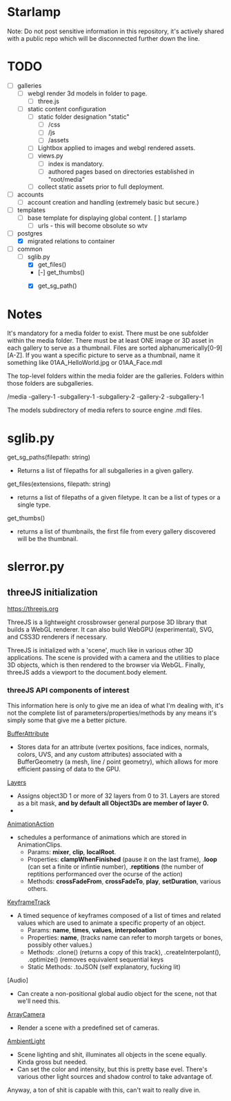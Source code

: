 # Starlamp
Note: Do not post sensitive information in this repository, it's actively shared with a public repo which will be disconnected further down the line.

# TODO
- [ ] galleries
  - [ ] webgl render 3d models in folder to page.
    - [ ] three.js
  - [ ] static content configuration 
    - [ ] static folder designation "static"
      - [ ] /css
      - [ ] /js
      - [ ] /assets
    - [ ] Lightbox applied to images and webgl rendered assets.
    - [ ] views.py
      - [ ] index is mandatory.
      - [ ] authored pages based on directories established in "root/media"
    - [ ] collect static assets prior to full deployment.
- [ ] accounts
  - [ ] account creation and handling (extremely basic but secure.)
- [ ] templates
  - [ ] base template for displaying global content.
  [ ] starlamp
    - [ ] urls - this will become obsolute so wtv
- [ ] postgres
  - [X] migrated relations to container
- [ ] common 
  - [ ] sglib.py
    - [X] get_files()
    - [-] get_thumbs()
    - [X] get_sg_path()


# Notes
It's mandatory for a media folder to exist. There must be one subfolder within the media folder. There must be at least
ONE image or 3D asset in each gallery to serve as a thumbnail. Files are sorted alphanumerically[0-9][A-Z]. If you want a
specific picture to serve as a thumbnail, name it something like 01AA_HelloWorld.jpg or 01AA_Face.mdl

The top-level folders within the media folder are the galleries. Folders within those folders are subgalleries.

/media
-gallery-1
    -subgallery-1
    -subgallery-2
-gallery-2
    -subgallery-1

The models subdirectory of media refers to source engine .mdl files.

# sglib.py
get_sg_paths(filepath: string)
 - Returns a list of filepaths for all subgalleries in a given gallery.

get_files(extensions, filepath: string)
- returns a list of filepaths of a given filetype. It can be a list of types or a single type.

get_thumbs()
- returns a list of thumbnails, the first file from every gallery discovered will be the thumbnail.



# slerror.py 




## threeJS initialization

https://threejs.org

ThreeJS is a lightweight crossbrowser general purpose 3D library that builds 
a WebGL renderer. It can also build WebGPU (experimental), SVG, and CSS3D renderers if necessary.

ThreeJS is initialized with a 'scene', much like in various other 3D applications. 
The scene is provided with a camera and the utilities to place 3D objects, which is then rendered to the browser
via WebGL. Finally, threeJS adds a viewport to the document.body element.

### threeJS API components of interest
This information here is only to give me an idea of what I'm dealing with, it's not the complete list of parameters/properties/methods by any means it's simply some that give me a better picture.

[BufferAttribute](https://threejs.org/docs/#api/en/core/BufferAttribute)
- Stores data for an attribute (vertex positions, face indices, normals, colors, UVS, and any custom attributes) associated with a BufferGeometry (a mesh, line / point geometry), which allows for more efficient passing of data to the GPU.

[Layers](https://threejs.org/docs/#api/en/core/Layers)
- Assigns object3D 1 or more of 32 layers from 0 to 31. Layers are stored as a bit mask,
**and by default all Object3Ds are member of layer 0.**
- 


[AnimationAction](https://threejs.org/docs/#api/en/animation/AnimationAction)
 - schedules a performance of animations which are stored in AnimationClips.
   - Params: **mixer**, **clip**, **localRoot**. 
   - Properties: **clampWhenFinished** (pause it on the last frame), .**loop** (can set a finite or infintie number), .**reptitions** (the number of reptitions performanced over the ocurse of the action)
   - Methods: **crossFadeFrom**, **crossFadeTo**, **play**, **setDuration**, various others.

   
[KeyframeTrack](https://threejs.org/docs/#api/en/animation/KeyframeTrack)
   - A timed sequence of keyframes composed of a list of times and related values which are used to animate a specific property of an object. 
     - Params: **name**, **times**, **values**, **interpoloation**
     - Properties: **name**, (tracks name can refer to morph targets or bones, possibly other values.)
     - Methods: .clone() (returns a copy of this track), .createInterpolant(),  .optimize() (removes equivalent sequential keys
     - Static Methods: .toJSON (self explanatory, fucking lit)

[Audio]
- Can create a non-positional global audio object for the scene, not that we'll need this.

[ArrayCamera](https://threejs.org/docs/#api/en/cameras/ArrayCamera)
- Render a scene with a predefined set of cameras.

[AmbientLight](https://threejs.org/docs/#api/en/lights/AmbientLight)
- Scene lighting and shit, illuminates all objects in the scene equally. Kinda gross but needed.
- Can set the color and intensity, but this is pretty base evel. There's various other light sources and shadow control to take advantage of.


Anyway, a ton of shit is capable with this, can't wait to really dive in.
